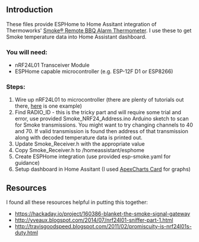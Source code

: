 ## Introduction

These files provide ESPHome to Home Assitant integration of Thermoworks' [Smoke® Remote BBQ Alarm Thermometer](https://www.thermoworks.com/smoke/). I use these to get Smoke temperature data into Home Assistant dashboard.

### You will need:
- nRF24L01 Transceiver Module
- ESPHome capable microcontroller (e.g. ESP-12F D1 or ESP8266)

### Steps:
1. Wire up nRF24L01 to microcontroller (there are plenty of tutorials out there, [here](https://projecthub.arduino.cc/tmekinyan/how-to-use-the-nrf24l01-module-with-arduino-813957) is one example)
2. Find RADIO_ID - this is the tricky part and will require some trial and error, use provided Smoke_NRF24_Address.ino Arduino sketch to scan for Smoke transmissions. You might want to try changing channels to 40 and 70. If valid transmission is found then address of that transmission along with decoded temperature data is printed out.
3. Update Smoke_Receiver.h with the appropriate value
4. Copy Smoke_Receiver.h to /homeassistant/esphome
5. Create ESPHome integration (use provided esp-smoke.yaml for guidance)
6. Setup dashboard in Home Assitant (I used [ApexCharts Card](https://github.com/RomRider/apexcharts-card) for graphs)

## Resources

I found all these resources helpful in putting this together:

- https://hackaday.io/project/160386-blanket-the-smoke-signal-gateway
- http://yveaux.blogspot.com/2014/07/nrf24l01-sniffer-part-1.html
- http://travisgoodspeed.blogspot.com/2011/02/promiscuity-is-nrf24l01s-duty.html

